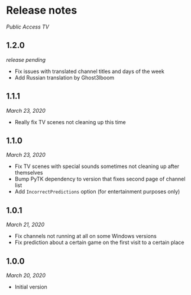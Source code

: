 # Release notes
*Public Access TV*

## 1.2.0
*release pending*

* Fix issues with translated channel titles and days of the week
* Add Russian translation by Ghost3lboom

## 1.1.1
*March 23, 2020*

* Really fix TV scenes not cleaning up this time

## 1.1.0
*March 23, 2020*

* Fix TV scenes with special sounds sometimes not cleaning up after themselves
* Bump PyTK dependency to version that fixes second page of channel list
* Add `IncorrectPredictions` option (for entertainment purposes only)

## 1.0.1
*March 21, 2020*

* Fix channels not running at all on some Windows versions
* Fix prediction about a certain game on the first visit to a certain place

## 1.0.0
*March 20, 2020*

* Initial version
